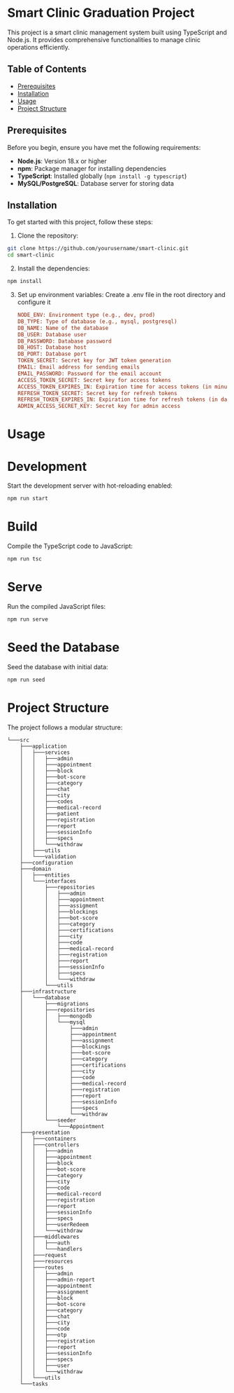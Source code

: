 # Smart Clinic Graduation Project

This project is a smart clinic management system built using TypeScript and Node.js. It provides comprehensive functionalities to manage clinic operations efficiently.

## Table of Contents

- [Prerequisites](#prerequisites)
- [Installation](#installation)
- [Usage](#usage)
- [Project Structure](#project-structure)


## Prerequisites

Before you begin, ensure you have met the following requirements:

- **Node.js**: Version 18.x or higher
- **npm**: Package manager for installing dependencies
- **TypeScript**: Installed globally (`npm install -g typescript`)
- **MySQL/PostgreSQL**: Database server for storing data

## Installation

To get started with this project, follow these steps:

1. Clone the repository:

```bash
git clone https://github.com/yourusername/smart-clinic.git
cd smart-clinic
```

2. Install the dependencies:

```bash 
npm install
```

3. Set up environment variables:
    Create a .env file in the root directory and configure it

    ```ini
    NODE_ENV: Environment type (e.g., dev, prod)
    DB_TYPE: Type of database (e.g., mysql, postgresql)
    DB_NAME: Name of the database
    DB_USER: Database user
    DB_PASSWORD: Database password
    DB_HOST: Database host
    DB_PORT: Database port
    TOKEN_SECRET: Secret key for JWT token generation
    EMAIL: Email address for sending emails
    EMAIL_PASSWORD: Password for the email account
    ACCESS_TOKEN_SECRET: Secret key for access tokens
    ACCESS_TOKEN_EXPIRES_IN: Expiration time for access tokens (in minutes)
    REFRESH_TOKEN_SECRET: Secret key for refresh tokens
    REFRESH_TOKEN_EXPIRES_IN: Expiration time for refresh tokens (in days)
    ADMIN_ACCESS_SECRET_KEY: Secret key for admin access
    ```

# Usage
# Development

Start the development server with hot-reloading enabled:
``` bash
npm run start 
```

# Build
Compile the TypeScript code to JavaScript:

``` bash
npm run tsc
```
# Serve
Run the compiled JavaScript files:

``` bash
npm run serve
```

# Seed the Database
Seed the database with initial data:

```bash
npm run seed
```

# Project Structure
The project follows a modular structure:

```
└───src
    ├───application
    │   ├───services
    │   │   ├───admin
    │   │   ├───appointment
    │   │   ├───block
    │   │   ├───bot-score
    │   │   ├───category
    │   │   ├───chat
    │   │   ├───city
    │   │   ├───codes
    │   │   ├───medical-record
    │   │   ├───patient
    │   │   ├───registration
    │   │   ├───report
    │   │   ├───sessionInfo
    │   │   ├───specs
    │   │   └───withdraw
    │   ├───utils
    │   └───validation
    ├───configuration
    ├───domain
    │   ├───entities
    │   └───interfaces
    │       ├───repositories
    │       │   ├───admin
    │       │   ├───appointment
    │       │   ├───assigment
    │       │   ├───blockings
    │       │   ├───bot-score
    │       │   ├───category
    │       │   ├───certifications
    │       │   ├───city
    │       │   ├───code
    │       │   ├───medical-record
    │       │   ├───registration
    │       │   ├───report
    │       │   ├───sessionInfo
    │       │   ├───specs
    │       │   └───withdraw
    │       └───utils
    ├───infrastructure
    │   └───database
    │       ├───migrations
    │       ├───repositories
    │       │   ├───mongodb
    │       │   └───mysql
    │       │       ├───admin
    │       │       ├───appointment
    │       │       ├───assignment
    │       │       ├───blockings
    │       │       ├───bot-score
    │       │       ├───category
    │       │       ├───certifications
    │       │       ├───city
    │       │       ├───code
    │       │       ├───medical-record
    │       │       ├───registration
    │       │       ├───report
    │       │       ├───sessionInfo
    │       │       ├───specs
    │       │       └───withdraw
    │       └───seeder
    │           └───Appointment
    ├───presentation
    │   ├───containers
    │   ├───controllers
    │   │   ├───admin
    │   │   ├───appointment
    │   │   ├───block
    │   │   ├───bot-score
    │   │   ├───category
    │   │   ├───city
    │   │   ├───code
    │   │   ├───medical-record
    │   │   ├───registration
    │   │   ├───report
    │   │   ├───sessionInfo
    │   │   ├───specs
    │   │   ├───userRedeem
    │   │   └───withdraw
    │   ├───middlewares
    │   │   ├───auth
    │   │   └───handlers
    │   ├───request
    │   ├───resources
    │   ├───routes
    │   │   ├───admin
    │   │   ├───admin-report
    │   │   ├───appointment
    │   │   ├───assignment
    │   │   ├───block
    │   │   ├───bot-score
    │   │   ├───category
    │   │   ├───chat
    │   │   ├───city
    │   │   ├───code
    │   │   ├───otp
    │   │   ├───registration
    │   │   ├───report
    │   │   ├───sessionInfo
    │   │   ├───specs
    │   │   ├───user
    │   │   └───withdraw
    │   └───utils
    └───tasks
```

